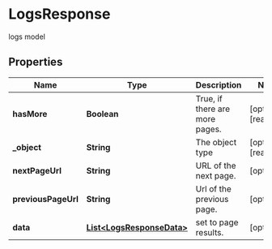 

# LogsResponse

logs model

## Properties

| Name | Type | Description | Notes |
|------------ | ------------- | ------------- | -------------|
|**hasMore** | **Boolean** | True, if there are more pages. |  [optional] [readonly] |
|**_object** | **String** | The object type |  [optional] [readonly] |
|**nextPageUrl** | **String** | URL of the next page. |  [optional] |
|**previousPageUrl** | **String** | Url of the previous page. |  [optional] |
|**data** | [**List&lt;LogsResponseData&gt;**](LogsResponseData.md) | set to page results. |  [optional] |




